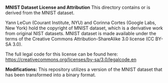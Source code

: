 **MNIST Dataset License and Attribution**
This directory contains or is derived from the MNIST dataset.

Yann LeCun (Courant Institute, NYU) and Corinna Cortes (Google Labs, New York) 
hold the copyright of MNIST dataset, which is a derivative work from original 
NIST datasets. MNIST dataset is made available under the terms of the 
Creative Commons Attribution-ShareAlike 3.0 license (CC BY-SA 3.0).

The full legal code for this license can be found here:
https://creativecommons.org/licenses/by-sa/3.0/legalcode.en

**Modifications:**
This repository utilizes a version of the MNIST dataset that has been transformed into a binary format.
